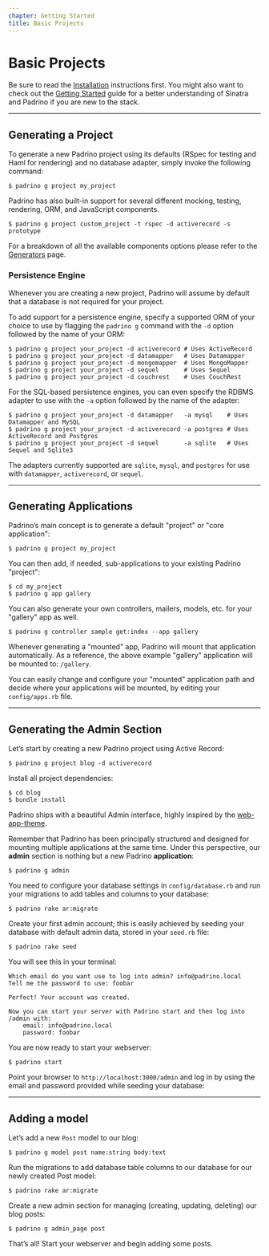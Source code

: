 ```yaml
---
chapter: Getting Started
title: Basic Projects
---
```


# Basic Projects

Be sure to read the [Installation](/guides/installation "Installation")
instructions first. You might also want to check out the
[Getting Started](/guides/getting-started "Getting Started") guide for a better
understanding of Sinatra and Padrino if you are new to the stack.

---

## Generating a Project

To generate a new Padrino project using its defaults (RSpec for testing and Haml
for rendering) and no database adapter, simply invoke the following command:

~~~ shell
$ padrino g project my_project
~~~

Padrino has also built-in support for several different mocking, testing,
rendering, ORM, and JavaScript components.

~~~ shell
$ padrino g project custom_project -t rspec -d activerecord -s prototype
~~~

For a breakdown of all the available components options please refer to the
[Generators](/guides/generators "Generators") page.

### Persistence Engine

Whenever you are creating a new project, Padrino will assume by default that a
database is not required for your project.

To add support for a persistence engine, specify a supported ORM of your choice
to use by flagging the `padrino g` command with the `-d` option followed by the
name of your ORM:

~~~ shell
$ padrino g project your_project -d activerecord # Uses ActiveRecord
$ padrino g project your_project -d datamapper   # Uses Datamapper
$ padrino g project your_project -d mongomapper  # Uses MongoMapper
$ padrino g project your_project -d sequel       # Uses Sequel
$ padrino g project your_project -d couchrest    # Uses CouchRest
~~~

For the SQL-based persistence engines, you can even specify the RDBMS adapter to
use with the `-a` option followed by the name of the adapter:

~~~ shell
$ padrino g project your_project -d datamapper   -a mysql    # Uses Datamapper and MySQL
$ padrino g project your_project -d activerecord -a postgres # Uses ActiveRecord and Postgres
$ padrino g project your_project -d sequel       -a sqlite   # Uses Sequel and Sqlite3
~~~

The adapters currently supported are `sqlite`, `mysql`, and `postgres` for use
with `datamapper`, `activerecord`, or `sequel`.

---

## Generating Applications

Padrino’s main concept is to generate a default "project" or "core application":

~~~ shell
$ padrino g project my_project
~~~

You can then add, if needed, sub-applications to your existing Padrino "project":

~~~ shell
$ cd my_project
$ padrino g app gallery
~~~

You can also generate your own controllers, mailers, models, etc. for your
"gallery" app as well.

~~~ shell
$ padrino g controller sample get:index --app gallery
~~~

Whenever generating a "mounted" app, Padrino will mount that application
automatically. As a reference, the above example "gallery" application will be
mounted to: `/gallery`.

You can easily change and configure your "mounted" application path and decide
where your applications will be mounted, by editing your `config/apps.rb` file.

---

## Generating the Admin Section

Let’s start by creating a new Padrino project using Active Record:

~~~ shell
$ padrino g project blog -d activerecord
~~~

Install all project dependencies:

~~~ shell
$ cd blog
$ bundle install
~~~

Padrino ships with a beautiful Admin interface, highly inspired by the
[web-app-theme](http://github.com/pilu/web-app-theme "web-app-theme").

Remember that Padrino has been principally structured and designed for mounting
multiple applications at the same time. Under this perspective, our **admin**
section is nothing but a new Padrino **application**:

~~~ shell
$ padrino g admin
~~~

You need to configure your database settings in `config/database.rb` and run
your migrations to add tables and columns to your database:

~~~ shell
$ padrino rake ar:migrate
~~~

Create your first admin account; this is easily achieved by seeding your
database with default admin data, stored in your `seed.rb` file:

~~~ shell
$ padrino rake seed
~~~

You will see this in your terminal:

~~~ shell
Which email do you want use to log into admin? info@padrino.local
Tell me the password to use: foobar

Perfect! Your account was created.

Now you can start your server with Padrino start and then log into /admin with:
    email: info@padrino.local
    password: foobar
~~~

You are now ready to start your webserver:

~~~ shell
$ padrino start
~~~

Point your browser to `http://localhost:3000/admin` and log in by using the
email and password provided while seeding your database:

---

## Adding a model

Let’s add a new `Post` model to our blog:

~~~ shell
$ padrino g model post name:string body:text
~~~

Run the migrations to add database table columns to our database for our newly
created Post model:

~~~ shell
$ padrino rake ar:migrate
~~~

Create a new admin section for managing (creating, updating, deleting) our blog
posts:

~~~ shell
$ padrino g admin_page post
~~~

That’s all! Start your webserver and begin adding some posts.
